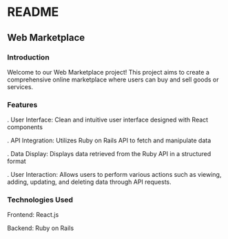 # README

## Web Marketplace


### Introduction
Welcome to our Web Marketplace project! This project aims to create a comprehensive online marketplace where users can buy and sell goods or services.


### Features
. User Interface: Clean and intuitive user interface designed with React components

. API Integration: Utilizes Ruby on Rails API to fetch and manipulate data

. Data Display: Displays data retrieved from the Ruby API in a structured format

. User Interaction: Allows users to perform various actions such as viewing, adding, updating, and deleting data through API requests.


### Technologies Used
Frontend: React.js

Backend: Ruby on Rails
